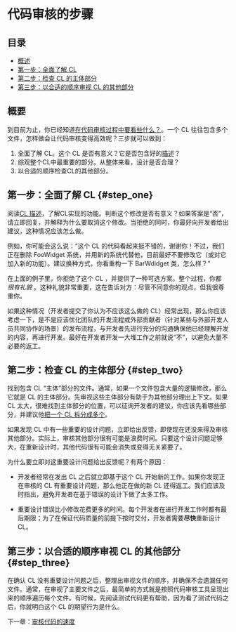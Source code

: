 # 代码审核的步骤

## 目录
*   [概述](#summary)
*   [第一步：全面了解 CL](#step_one)
*   [第二步：检查 CL 的主体部分](#step_two)
*   [第三步：以合适的顺序审视 CL 的其他部分](#step_three)

## 概要

到目前为止，你已经知道[在代码审核过程中要看些什么？](looking-for.md)。一个 CL 往往包含多个文件，怎样做会让代码审核变得高效呢？三步就可以做到：

1.  全面了解 CL。这个 CL 是否有意义？它是否包含好的[描述](../developer/cl-descriptions.md)？
2.  综观整个CL中最重要的部分。从整体来看，设计是否合理？
3.  以合适的顺序检查CL的其他部分。

## 第一步：全面了解 CL {#step_one}

阅读[CL 描述](../developer/cl-descriptions.md)，了解CL实现的功能。判断这个修改是否有意义？如果答案是“否”，请立即回复，并解释为什么要取消这个修改。当拒绝的同时，你最好向开发者给出建议，这种情况应该怎么做。

例如，你可能会这么说：“这个 CL 的代码看起来挺不错的，谢谢你！不过，我们正在删除 FooWidget 系统，并用新的系统代替他，目前最好不要修改它（或对它加入新的功能）。建议换种方式，你看重构一下 BarWdidget 类，怎么样？”

在上面的例子里，你拒绝了这个 CL ，并提供了一种可选方案。整个过程，你都 *很有礼貌* 。这种礼貌非常重要，这在告诉对方：尽管不同意你的观点，但我很尊重你。

如果这种情况（开发者提交了你认为不应该这么做的 CL）经常出现，那么你应该考虑一下，是不是应该优化团队的开发流程或外部贡献者（针对某些与外部开发人员共同协作的场景）的发布流程，与开发者先进行充分的沟通确保他已经理解开发的内容，再进行开发。最好在开发者开发一大堆工作之前就说“不”，以避免大量不必要的返工。

## 第二步：检查 CL 的主体部分 {#step_two}

找到包含 CL “主体”部分的文件。通常，如果一个文件包含大量的逻辑修改，那么它就是 CL 的主体部分。先审视这些主体部分有助于为其他部分理出上下文。如果 CL 太大，很难找到主体部分的位置，可以征询开发者的建议，你应该先看哪些部分，并建议他[把一个 CL 拆分成多个](../developer/small-cls.md)。

如果发现 CL 中有一些重要的设计问题，立即给出反馈，即使现在还没来得及审核其他部分。实际上，审核其他部分很有可能是浪费时间。只要这个设计问题足够大，在重新设计时，其他代码很有可能会消失或变得无关紧要了。

为什么要立即对这重要设计问题给出反馈呢？有两个原因：

-   开发者经常在发出 CL 之后就立即基于这个 CL 开始新的工作。如果你发现正在审核的 CL 有重要设计问题，那么他正在做的新 CL 还得返工。我们应该及时指出，避免开发者在基于错误的设计下做了太多工作。
    
-   重要设计错误比小修改花费更多的时间。每个开发者在进行开发工作时都有最后期限；为了在保证代码质量的前提下按时交付，开发者需要**尽快**重新设计 CL。

## 第三步：以合适的顺序审视 CL 的其他部分 {#step_three}

在确认 CL 没有重要设计问题之后，整理出审视文件的顺序，并确保不会遗漏任何文件。通常，在审视了主要文件之后，最简单的方式就是按照代码审核工具呈现出来的顺序遍历每个文件。有时候，先阅读测试代码更有帮助，因为看了测试代码之后，你就明白这个 CL 的期望行为是什么。

下一章：[审核代码的速度](speed.md)
